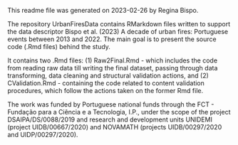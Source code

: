 This readme file was generated on 2023-02-26 by Regina Bispo.

The repository UrbanFiresData contains RMarkdown files written to support the data descriptor 
Bispo et al. (2023) A decade of urban fires: Portuguese events between 2013 and 2022. 
The main goal is to present the source code (.Rmd files) behind the study. 

It contains two .Rmd files: 
(1) Raw2Final.Rmd - which includes the code from reading raw data till writing the final dataset, passing through data transforming, data cleaning and structural 
validation actions, and 
(2) CValidation.Rmd - containing the code related to content validation procedures, which follow the actions taken on the former Rmd file.


The work was funded by Portuguese national funds through the FCT - Fundação para a Ciência e a Tecnologia, I.P., 
under the scope of the project DSAIPA/DS/0088/2019 and research and development units UNIDEMI (project UIDB/00667/2020) and 
NOVAMATH (projects UIDB/00297/2020 and UIDP/00297/2020).

